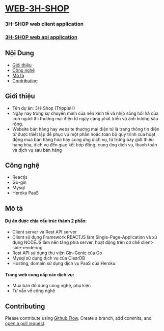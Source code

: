 # [WEB-3H-SHOP](http://web-3h-shop.herokuapp.com/)

### 3H-SHOP web client application
### [3H-SHOP web api application](https://github.com/barrydevp/api-3h-shop)

## Nội Dung

- [Giới thiệu](#gioithieu)
- [Công nghệ](#congnghe)
- [Mô tả](#mota)
- [Contributing](#contributing)

## Giới thiệu

- Tên dự án: 3H-Shop (TrippleH)
- Ngày nay trong sự chuyển mình của nền kinh tế và nhịp sống hối hả của con người thì thương mại điện tử ngày càng phát triển và ảnh hưởng sâu rộng.
- Website bán hàng hay website thương  mại điện tử là trang thông tin điện tử được thiết lập để phục vụ một phần hoặc toàn bộ quy trình của hoạt động mua bán hàng hóa hay cung ứng dịch vụ, từ trưng bày giới thiệu hàng hóa, dịch vụ đến giao kết hợp đồng, cung ứng dịch vụ, thanh toán và dịch vụ sau bán hàng

## Công nghệ
- Reactjs
- Go-gin
- Mysql
- Heroku PaaS

## Mô tả
#### Dự án được chia cấu trúc thành 2 phần:
- Client server và Rest API server
- Client sử dụng Framework REACTJS làm Single-Page-Application và xử dụng NODEJS làm nển tảng phía server, hoạt động trên cơ chế client-side-rendering
- Rest API sử dụng thư viện Gin-Gonic của Go
- Mysql sử dụng dịch vụ của ClearDB
- Hosting, domain sử dụng dịch vụ PaaS của Heroku

#### Trang web cung cấp các dịch vụ:
- Mua bán đồ dùng công nghệ, phụ kiện
- Tư vấn về công nghệ

## Contributing

Please contribute using [Github Flow](https://guides.github.com/introduction/flow/). Create a branch, add commits, and [open a pull request](https://github.com/barrydevp/web-3h-shop/compare).
